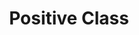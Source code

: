 ---
title: "Positive Class"

categories: ['']

tags: ['Positive', 'Class']

arabic: ['الفئة اﻹيجابية', 'الطبقة الإيجابية']

publishers: ['معجم مصطلحات التعلم الآلي والتعلم العميق وعلم البيانات']

types: "word"

slug: ""
---
